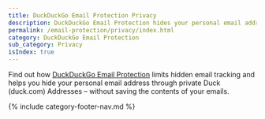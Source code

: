 ```yaml
---
title: DuckDuckGo Email Protection Privacy
description: DuckDuckGo Email Protection hides your personal email address and limits hidden email tracking–all without saving the contents of your emails.
permalink: /email-protection/privacy/index.html
category: DuckDuckGo Email Protection
sub_category: Privacy
isIndex: true
---
```


Find out how [DuckDuckGo Email Protection](https://duckduckgo.com/email) limits hidden email tracking and helps you hide your personal email address through private Duck (duck.com) Addresses – without saving the contents of your emails.

{% include category-footer-nav.md %}
